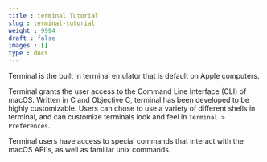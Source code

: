 ```yaml
---
title : terminal Tutorial
slug : terminal-tutorial
weight : 9994
draft : false
images : []
type : docs
---
```


Terminal is the built in terminal emulator that is default on Apple computers.

Terminal grants the user access to the Command Line Interface (CLI) of macOS. Written in C and Objective C, terminal has been developed to be highly customizable. Users can chose to use a variety of different shells in terminal, and can customize terminals look and feel in `Terminal > Preferences`.

Terminal users have access to special commands that interact with the macOS API's, as well as familiar unix commands.


